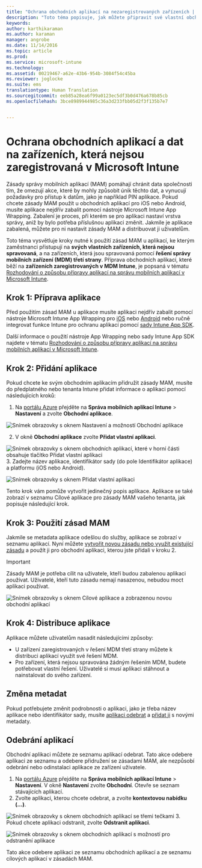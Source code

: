 ```yaml
---
title: "Ochrana obchodních aplikací na nezaregistrovaných zařízeních | Microsoft Intune"
description: "Toto téma popisuje, jak můžete připravit své vlastní obchodní aplikace, abyste u nich mohli použít zásady správy mobilních aplikací, které můžou pomoci zabránit úniku informací."
keywords: 
author: karthikaraman
ms.author: karaman
manager: angrobe
ms.date: 11/14/2016
ms.topic: article
ms.prod: 
ms.service: microsoft-intune
ms.technology: 
ms.assetid: 00219467-a62e-43b6-954b-3084f54c45ba
ms.reviewer: joglocke
ms.suite: ems
translationtype: Human Translation
ms.sourcegitcommit: eeb85a28ea6f99a0123ec5df3b0d476a678b85cb
ms.openlocfilehash: 3bce8989944985c36a3d233fbb05d2f3f135b7e7


---
```


# <a name="protect-line-of-business-apps-and-data-on-devices-that-are-not-enrolled-in-microsoft-intune"></a>Ochrana obchodních aplikací a dat na zařízeních, která nejsou zaregistrovaná v Microsoft Intune

Zásady správy mobilních aplikací (MAM) pomáhají chránit data společnosti tím, že omezují akce, které by mohly způsobit únik těchto dat, a vynucují požadavky pro přístup k datům, jako je například PIN aplikace. Pokud chcete zásady MAM použít u obchodních aplikací pro iOS nebo Android, musíte aplikace nejdřív zabalit pomocí nástroje Microsoft Intune App Wrapping. Zabalení je proces, při kterém se pro aplikaci nastaví vrstva správy, aniž by bylo potřeba příslušnou aplikaci změnit. Jakmile je aplikace zabalená, můžete pro ni nastavit zásady MAM a distribuovat ji uživatelům.  

Toto téma vysvětluje kroky nutné k použití zásad MAM u aplikací, ke kterým zaměstnanci přistupují na **svých vlastních zařízeních, která nejsou spravovaná**, a na zařízeních, která jsou spravovaná pomocí **řešení správy mobilních zařízení (MDM) třetí strany**.  Příprava obchodních aplikací, které běží na **zařízeních zaregistrovaných v MDM Intune**, je popsaná v tématu [Rozhodování o způsobu přípravy aplikací na správu mobilních aplikací v Microsoft Intune](decide-how-to-prepare-apps-for-mobile-application-management-with-microsoft-intune.md).


##  <a name="step-1-prepare-the-app"></a>Krok 1: Příprava aplikace

Před použitím zásad MAM u aplikace musíte aplikaci nejdřív zabalit pomocí nástroje Microsoft Intune App Wrapping pro [iOS](prepare-ios-apps-for-mobile-application-management-with-the-microsoft-intune-app-wrapping-tool) nebo [Android](prepare-android-apps-for-mobile-application-management-with-the-microsoft-intune-app-wrapping-tool) nebo ručně integrovat funkce Intune pro ochranu aplikací pomocí [sady Intune App SDK](/../develop/intune-app-sdk).

Další informace o použití nástroje App Wrapping nebo sady Intune App SDK najdete v tématu [Rozhodování o způsobu přípravy aplikací na správu mobilních aplikací v Microsoft Intune](decide-how-to-prepare-apps-for-mobile-application-management-with-microsoft-intune).

## <a name="step-2-add-the-app"></a>Krok 2: Přidání aplikace

Pokud chcete ke svým obchodním aplikacím přidružit zásady MAM, musíte do předplatného nebo tenanta Intune přidat informace o aplikaci pomocí následujících kroků:

1. Na [portálu Azure](https://portal.azure.com/) přejděte na **Správa mobilních aplikací Intune** > **Nastavení** a zvolte **Obchodní aplikace**.

  ![Snímek obrazovky s oknem Nastavení a možností Obchodní aplikace](../media/mam-azure-portal-lob-on-settings.png)

2. V okně **Obchodní aplikace** zvolte **Přidat vlastní aplikaci**.

  ![Snímek obrazovky s oknem obchodních aplikací, které v horní části obsahuje tlačítko Přidat vlastní aplikaci](../media/mam-azure-portal-add-lob-app-action.png)
3.  Zadejte název aplikace, identifikátor sady (do pole Identifikátor aplikace) a platformu (iOS nebo Android).

  ![Snímek obrazovky s oknem Přidat vlastní aplikaci](../media/mam-azure-portal-add-app-details.png)

  Tento krok vám pomůže vytvořit jedinečný popis aplikace. Aplikace se také zobrazí v seznamu Cílové aplikace pro zásady MAM vašeho tenanta, jak popisuje následující krok.

## <a name="step-3-apply-mam-policies"></a>Krok 3: Použití zásad MAM
Jakmile se metadata aplikace odešlou do služby, aplikace se zobrazí v seznamu aplikací. Nyní můžete [vytvořit novou zásadu nebo využít existující zásadu](create-and-deploy-mobile-app-management-policies-with-microsoft-intune.md) a použít ji pro obchodní aplikaci, kterou jste přidali v kroku 2.

>[!IMPORTANT]
>Zásady MAM je potřeba cílit na uživatele, kteří budou zabalenou aplikaci používat.  Uživatelé, kteří tuto zásadu nemají nasazenou, nebudou moct aplikaci používat.


  ![Snímek obrazovky s oknem Cílové aplikace a zobrazenou novou obchodní aplikací](../media/mam-azure-portal-lob-on-targeted-app-list.png)
## <a name="step-4-distribute-the-app"></a>Krok 4: Distribuce aplikace
Aplikace můžete uživatelům nasadit následujícími způsoby:
* U zařízení zaregistrovaných v řešení MDM třetí strany můžete k distribuci aplikací využít své řešení MDM.
* Pro zařízení, která nejsou spravována žádným řešením MDM, budete potřebovat vlastní řešení. Uživatelé si musí aplikaci stáhnout a nainstalovat do svého zařízení.

## <a name="change-the-metadata"></a>Změna metadat
Pokud potřebujete změnit podrobnosti o aplikaci, jako je třeba název aplikace nebo identifikátor sady, musíte [aplikaci odebrat](#remove-apps) a [přidat ji](#step-2-add-the-app) s novými metadaty.

##  <a name="remove-apps"></a>Odebrání aplikací
Obchodní aplikaci můžete ze seznamu aplikací odebrat. Tato akce odebere aplikaci ze seznamu a odebere přidružení se zásadami MAM, ale nezpůsobí odebrání nebo odinstalaci aplikace ze zařízení uživatele.  

1.  Na [portálu Azure](https://portal.azure.com/) přejděte na **Správa mobilních aplikací Intune** > **Nastavení**. V okně **Nastavení** zvolte **Obchodní**. Otevře se seznam stávajících aplikací.  
2.  Zvolte aplikaci, kterou chcete odebrat, a zvolte **kontextovou nabídku (…)**.

  ![Snímek obrazovky s oknem obchodních aplikací se třemi tečkami](../media/mam-azure-portal-lob-context-menu.png)
3.  Pokud chcete aplikaci odstranit, zvolte **Odstranit aplikaci**.

  ![Snímek obrazovky s oknem obchodních aplikací s možností pro odstranění aplikace](../media/mam-azure-portal-delete-app.png)

  Tato akce odebere aplikaci ze seznamu obchodních aplikací a ze seznamu cílových aplikací v zásadách MAM.



<!--HONumber=Nov16_HO5-->


